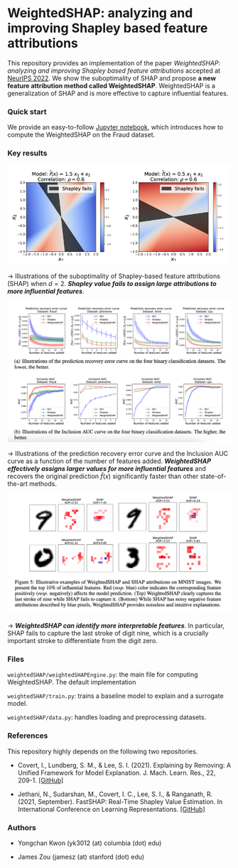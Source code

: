 # WeightedSHAP: analyzing and improving Shapley based feature attributions

This repository provides an implementation of the paper *WeightedSHAP: analyzing and improving Shapley based feature attributions* accepted at [NeurIPS 2022](https://nips.cc/Conferences/2022). We show the suboptimality of SHAP and propose **a new feature attribution method called WeightedSHAP**. WeightedSHAP is a generalization of SHAP and is more effective to capture influential features. 

### Quick start

We provide an easy-to-follow [Jupyter notebook](notebook/Example_fraud_inclusion_AUC.ipynb), which introduces how to compute the WeightedSHAP on the Fraud dataset.

### Key results

<p align="center">
<img src="./fig/2d-weightedshap.png" width="500">
</p>

&rarr; Illustrations of the suboptimality of Shapley-based feature attributions (SHAP) when $d=2$. ***Shapley value fails to assign large attributions to more influential features***. 

<p align="center">
<img src="./fig/inclusion-weightedshap.png" width="750">
</p>

&rarr; Illustrations of the prediction recovery error curve and the Inclusion AUC curve as a function of the number of features added.  ***WeightedSHAP effectively assigns larger values for more influential features*** and recovers the original prediction $\hat{f}(x)$ significantly faster than other state-of-the-art methods.

<p align="center">
<img src="./fig/mnist-weightedshap.png" width="750">
</p>

&rarr; ***WeightedSHAP can identify more interpretable features***. In particular, SHAP fails to capture the last stroke of digit nine, which is a crucially important stroke to differentiate from the digit zero.

### Files

`weightedSHAP/weightedSHAPEngine.py`: the main file for computing WeightedSHAP. The default implementation 

`weightedSHAP/train.py`: trains a baseline model to explain and a surrogate model.

`weightedSHAP/data.py`: handles loading and preprocessing datasets.

### References

This repository highly depends on the following two repositories. 

- Covert, I., Lundberg, S. M., & Lee, S. I. (2021). Explaining by Removing: A Unified Framework for Model Explanation. J. Mach. Learn. Res., 22, 209-1. [[GitHub]](https://github.com/iancovert/removal-explanations)

- Jethani, N., Sudarshan, M., Covert, I. C., Lee, S. I., & Ranganath, R. (2021, September). FastSHAP: Real-Time Shapley Value Estimation. In International Conference on Learning Representations. [[GitHub]](https://github.com/iancovert/fastshap/tree/main/fastshap)

### Authors

- Yongchan Kwon (yk3012 (at) columbia (dot) edu)

- James Zou (jamesz (at) stanford (dot) edu)




